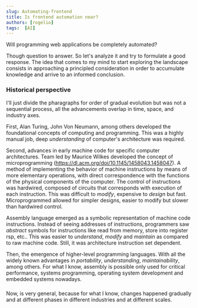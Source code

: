 ```yaml
---
slug: Automating-frontend
title: Is frontend automation near?
authors: [rogelio]
tags:  [AI]
---
```


Will programming web applications be completely automated?

Though question to answer. So let's analyze it and try to formulate a good response. The idea that comes to my mind to start exploring the landscape consists in approaching a principled consideration in order to accumulate knowledge and arrive to an informed conclusion.

### Historical perspective
I'll just divide the pharagraphs for order of gradual evolution but was not a sequential process, all the advancements overlap in time, space, and industry axes.

First, Alan Turing, John Von Neumann, among others developed the foundational concepts of computing and programming. This was a highly manual job, deep *understanding* of computer's architecture was required.

Second, advances in early machine code for specific computer architectures. Team led by Maurice Wilkes developed the concept of microprogramming (https://dl.acm.org/doi/10.1145/1458043.1458047). A method of implementing the behavior of machine instructions by means of more elementary operations, with direct correspondence with the functions of the physical components of the computer. The control of instructions was hardwired, composed of circuits that corresponds with execution of each instruction. This was difficult to *modify*, expensive to *design* but fast. Microprogrammed allowed for simpler designs, easier to modify but slower than hardwired control.

Assembly language emerged as a symbolic representation of machine code instructions. Instead of seeing addresses of instructions, programmers saw *abstract* symbols for instructions like read from memory, store into register rsp, etc.. This was easier to *understand*, *modify* and *maintain* as compared to raw machine code. Still, it was architecture instruction set dependent.

Then, the emergence of higher-level programming languages. With all the widely known advantages in *portability*, *understanding*, *maintainability*, among others. For what I know, assembly is possible only used for critical performance, systems programming, operating system development and embedded systems nowadays. 

### 
Now, is very general, because for what I know, changes happened gradually and at different phases in different industries and at different scales.  















